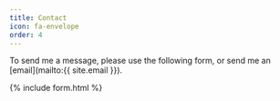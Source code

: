 ```yaml
---
title: Contact
icon: fa-envelope
order: 4
---
```


To send me a message, please use the following form, or send me an [email](mailto:{{ site.email }}).

{% include form.html %}
